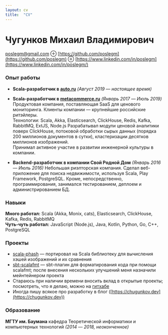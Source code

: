 ```yaml
---
layout: cv 
title:  "CV"
---
```


# Чугунков Михаил Владимирович

poslegm@gmail.com ⊕ [https://github.com/poslegm](https://github.com/poslegm) ⊕ [https://www.linkedin.com/in/poslegm](https://www.linkedin.com/in/poslegm/)

### Опыт работы
* __Scala-разработчик в [auto.ru](https://auto.ru/)__ _(Август 2019 ― настоящее время)_  

* __Scala-разработчик в [metacommerce.ru](https://www.metacommerce.ru/)__ _(Январь 2017 ― Июль 2019)_  
Продуктовая компания, поставляющая SaaS для ценового мониторинга. Клиенты компании ― крупнейшие российские ритэйлеры.  
Технологии: Scala, Akka, Elasticsearch, ClickHouse, Redis, Kafka, RabbitMQ, ExtJS, Node.js 
Разрабатывал модули ценовой аналитики поверх ClickHouse, потоковой обработки сырых данных (порядка 200 миллионов документов в сутки), кластеризации десятков миллионов изображений.  
Принимал активное участие в развитии инженерной культуры в компании.

* __Backend-разработчик в компании Свой Родной Дом__ _(Январь 2016 ― Июль 2016)_
Небольшая риэлторская компания. Сделал веб-приложение для поиска недвижимости, используя Scala, Play Framework, PostgreSQL. Кроме, непосредственно, программирования, занимался тестированием, деплоем и администрированием БД.

### Навыки
__Много работал:__ Scala (Akka, Monix, cats), Elasticsearch, ClickHouse, Kafka, Redis, RabbitMQ  
__Чуть-чуть работал:__ JavaScript (Node.js), Java, Kotlin, Python, Go, C++, PostgreSQL

### Проекты
* [scala-phash](https://github.com/poslegm/scala-phash) ― портировал на Scala библиотеку для вычисления хэшей изображений и их сравнения
* [sbt-scalafmt](https://github.com/scalameta/sbt-scalafmt) ― sbt-плагин для форматирования кода при помощи scalafmt; после внесения нескольких улучшений меня назначили мейнтейнером проекта
* Стараюсь при наличии времени вносить вклад в открытые проекты; посмотреть, что я делаю, можно на [гитхабе](http://github.com/poslegm/) 
* Иногда пишу всякое про разработку в блог ([https://chugunkov.dev](https://chugunkov.dev)) 

### Образование

__МГТУ им. Баумана__ кафедра Теоретической информатики и компьютерных технологий _(2014 ― 2018, неоконченное)_
